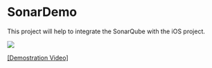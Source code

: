 # SonarDemo
This project will help to integrate the SonarQube with the iOS project.

![](https://github.com/Pmobiledev/SonarDemo/blob/master/sonar_project_logo.png)

[[Demostration Video]](https://youtu.be/xC_sy1hL32M)


